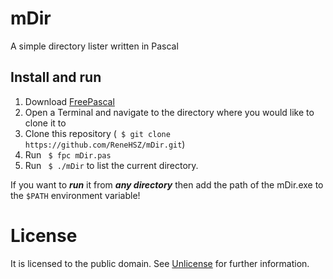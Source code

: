 # mDir
A simple directory lister written in Pascal

## Install and run
1. Download [FreePascal](http://freepascal.org/)
2. Open a Terminal and navigate to the directory where you would like to clone it to
3. Clone this repository (``` $ git clone https://github.com/ReneHSZ/mDir.git```)
4. Run ``` $ fpc mDir.pas```
5. Run ``` $ ./mDir``` to list the current directory.

If you want to ***run*** it from ***any directory*** then add the path of the mDir.exe to the ```$PATH``` environment variable!

# License
It is licensed to the public domain. See [Unlicense](LICENSE) for further information.


